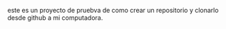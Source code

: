 este es un proyecto de pruebva de como crear un repositorio y clonarlo desde github a mi computadora.